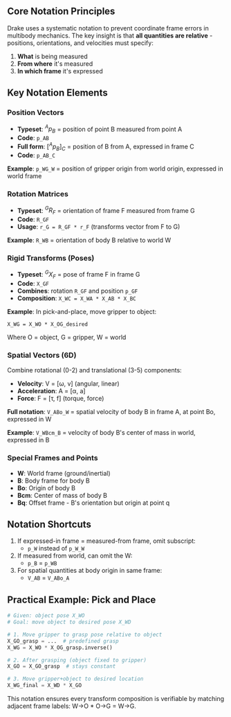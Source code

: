 ## Core Notation Principles

Drake uses a systematic notation to prevent coordinate frame errors in multibody mechanics. The key insight is that **all quantities are relative** - positions, orientations, and velocities must specify:
1. **What** is being measured
2. **From where** it's measured 
3. **In which frame** it's expressed

## Key Notation Elements

### Position Vectors
- **Typeset**: $^Ap_B$ = position of point B measured from point A
- **Code**: `p_AB` 
- **Full form**: $[^Ap_B]_C$ = position of B from A, expressed in frame C
- **Code**: `p_AB_C`

**Example**: `p_WG_W` = position of gripper origin from world origin, expressed in world frame

### Rotation Matrices
- **Typeset**: $^GR_F$ = orientation of frame F measured from frame G
- **Code**: `R_GF`
- **Usage**: `r_G = R_GF * r_F` (transforms vector from F to G)

**Example**: `R_WB` = orientation of body B relative to world W

### Rigid Transforms (Poses)
- **Typeset**: $^GX_F$ = pose of frame F in frame G
- **Code**: `X_GF`
- **Combines**: rotation `R_GF` and position `p_GF`
- **Composition**: `X_WC = X_WA * X_AB * X_BC`

**Example**: In pick-and-place, move gripper to object:
```
X_WG = X_WO * X_OG_desired
```
Where O = object, G = gripper, W = world

### Spatial Vectors (6D)
Combine rotational (0-2) and translational (3-5) components:
- **Velocity**: V = [ω, v] (angular, linear)
- **Acceleration**: A = [α, a]
- **Force**: F = [τ, f] (torque, force)

**Full notation**: `V_ABo_W` = spatial velocity of body B in frame A, at point Bo, expressed in W

**Example**: `V_WBcm_B` = velocity of body B's center of mass in world, expressed in B

### Special Frames and Points
- **W**: World frame (ground/inertial)
- **B**: Body frame for body B
- **Bo**: Origin of body B
- **Bcm**: Center of mass of body B
- **Bq**: Offset frame - B's orientation but origin at point q

## Notation Shortcuts
1. If expressed-in frame = measured-from frame, omit subscript:
   - `p_W` instead of `p_W_W`
2. If measured from world, can omit the W:
   - `p_B` = `p_WB`
3. For spatial quantities at body origin in same frame:
   - `V_AB` = `V_ABo_A`

## Practical Example: Pick and Place
```python
# Given: object pose X_WO
# Goal: move object to desired pose X_WD

# 1. Move gripper to grasp pose relative to object
X_GO_grasp = ...  # predefined grasp
X_WG = X_WO * X_OG_grasp.inverse()

# 2. After grasping (object fixed to gripper)
X_GO = X_GO_grasp  # stays constant

# 3. Move gripper+object to desired location  
X_WG_final = X_WD * X_GO
```

This notation ensures every transform composition is verifiable by matching adjacent frame labels: W→O * O→G = W→G.